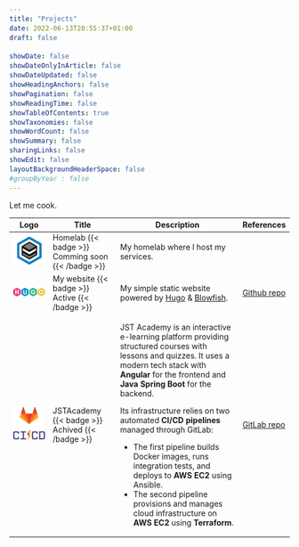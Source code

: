 ```yaml
---
title: "Projects"
date: 2022-06-13T20:55:37+01:00
draft: false

showDate: false
showDateOnlyInArticle: false
showDateUpdated: false
showHeadingAnchors: false
showPagination: false
showReadingTime: false
showTableOfContents: true
showTaxonomies: false
showWordCount: false
showSummary: false
sharingLinks: false
showEdit: false
layoutBackgroundHeaderSpace: false
#groupByYear : false
---
```


Let me cook.

<table>
    <thead>
        <tr>
            <th>Logo</th>
            <th>Title</th>
            <th>Description</th>
            <th>References</th>
        </tr>
    </thead>
    <tbody>
        <tr>
            <td><img class="customEntitityAlbum" style="background-color:transparent" src="homelab.png"/></td>
            <td>
              Homelab
              {{< badge >}}
                Comming soon
              {{< /badge >}}
            </td>
            <td>My homelab where I host my services.</td>
            <td><a target="_blank" href=""></a></td>
        </tr>
         <tr>
            <td><img class="customEntitityAlbum" style="background-color:transparent" src="hugo.png"/></td>
            <td>
              My website
              {{< badge >}}
                Active
              {{< /badge >}}
            </td>
            <td>My simple static website powered by <a target="_blank" href="https://gohugo.io/">Hugo</a> & <a target="_blank" href="https://blowfish.page/">Blowfish</a>.</td>
            <td><a target="_blank" href="https://github.com/justin-de-sio/my-blog">Github repo</a></td>
        </tr>
        <tr>
            <td><img class="customEntitityAlbum" style="background-color:transparent" src="cicd.png"/></td>
            <td>
              JSTAcademy
              {{< badge >}}
                Achived
              {{< /badge >}}
            </td>
            <td>
                <p>JST Academy is an interactive e-learning platform providing structured courses with lessons and quizzes. It uses a modern tech stack with <strong>Angular</strong> for the frontend and <strong>Java Spring Boot</strong> for the backend.</p>
                <p>Its infrastructure relies on two automated <strong>CI/CD pipelines</strong> managed through GitLab:</p>
                <ul>
                <li>The first pipeline builds Docker images, runs integration tests, and deploys to <strong>AWS EC2</strong> using Ansible.</li>
                <li>The second pipeline provisions and manages cloud infrastructure on <strong>AWS EC2</strong> using <strong>Terraform</strong>.</li>
                </ul>
            </td>
                <td><a target="_blank" href="https://gitlab.com/jstacademy">GitLab repo</a></td>
        </tr>

</tbody>

</table>
